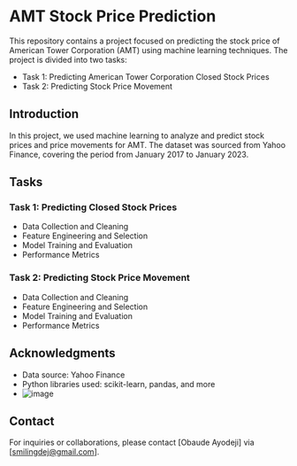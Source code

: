 # AMT Stock Price Prediction

This repository contains a project focused on predicting the stock price of American Tower Corporation (AMT) using machine learning techniques. The project is divided into two tasks:

- Task 1: Predicting American Tower Corporation Closed Stock Prices
- Task 2: Predicting Stock Price Movement

## Introduction

In this project, we used machine learning to analyze and predict stock prices and price movements for AMT. The dataset was sourced from Yahoo Finance, covering the period from January 2017 to January 2023.

## Tasks

### Task 1: Predicting Closed Stock Prices

- Data Collection and Cleaning
- Feature Engineering and Selection
- Model Training and Evaluation
- Performance Metrics

### Task 2: Predicting Stock Price Movement

- Data Collection and Cleaning
- Feature Engineering and Selection
- Model Training and Evaluation
- Performance Metrics



## Acknowledgments

- Data source: Yahoo Finance
- Python libraries used: scikit-learn, pandas, and more
- ![image](https://github.com/OBAUDE95/AMT-Stock-Price-Prediction-ML/assets/90180915/6cf7b053-cd86-4fab-b955-da1ffe69d7c3)




## Contact

For inquiries or collaborations, please contact [Obaude Ayodeji] via [smilingdej@gmail.com].

